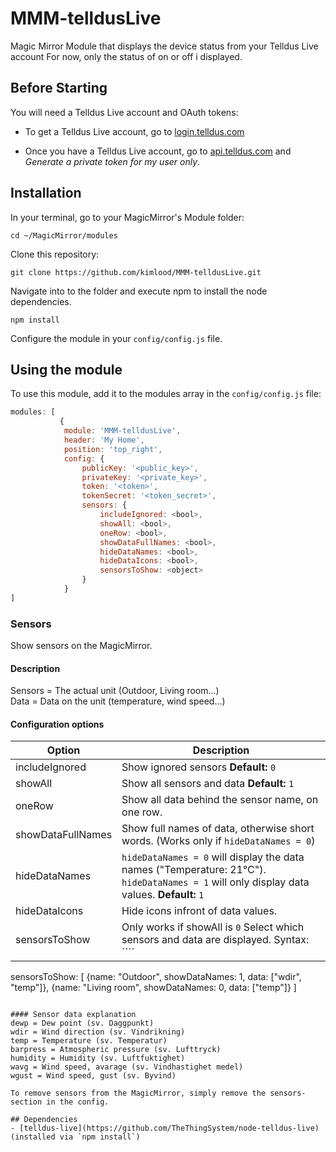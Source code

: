 
# MMM-telldusLive
Magic Mirror Module that displays the device status from your Telldus Live account
For now, only the status of on or off i displayed. 

Before Starting
---------------
You will need a Telldus Live account and OAuth tokens:

- To get a Telldus Live account, go to [login.telldus.com](https://login.telldus.com)

- Once you have a Telldus Live account, go to [api.telldus.com](http://api.telldus.com/keys/index) and _Generate a private token for my user only_.


## Installation

In your terminal, go to your MagicMirror's Module folder:
````
cd ~/MagicMirror/modules
````

Clone this repository:
````
git clone https://github.com/kimlood/MMM-telldusLive.git
````

Navigate into to the folder and execute npm to install the node dependencies. 
````
npm install
````


Configure the module in your `config/config.js` file.

## Using the module

To use this module, add it to the modules array in the `config/config.js` file:
````javascript
modules: [
		   {
			module: 'MMM-telldusLive',
			header: 'My Home',
			position: 'top_right', 
			config: {
				publicKey: '<public_key>', 
				privateKey: '<private_key>', 
				token: '<token>', 
				tokenSecret: '<token_secret>',
				sensors: {
					includeIgnored: <bool>,
					showAll: <bool>,
					oneRow: <bool>,
					showDataFullNames: <bool>,
					hideDataNames: <bool>,
					hideDataIcons: <bool>,
					sensorsToShow: <object>
				} 
			}
]
````
### Sensors
Show sensors on the MagicMirror.

#### Description
Sensors = The actual unit (Outdoor, Living room...)  
Data = Data on the unit (temperature, wind speed...)

#### Configuration options
Option | Description
------------ | -------------
includeIgnored|Show ignored sensors  **Default:** `0`
showAll|Show all sensors and data  **Default:** `1`
oneRow|Show all data behind the sensor name, on one row.
showDataFullNames|Show full names of data, otherwise short words.  (Works only if `hideDataNames = 0`)
hideDataNames|`hideDataNames = 0` will display the data names ("Temperature: 21°C").  `hideDataNames = 1` will only display data values.  **Default:** `1`
hideDataIcons|Hide icons infront of data values.
sensorsToShow|Only works if showAll is `0`  Select which sensors and data are displayed.  Syntax:  ````
sensorsToShow: [
	{name: "Outdoor", showDataNames: 1, data: ["wdir", "temp"]}, 
	{name: "Living room", showDataNames: 0, data: ["temp"]}
]
````

#### Sensor data explanation
dewp = Dew point (sv. Daggpunkt)  
wdir = Wind direction (sv. Vindrikning)  
temp = Temperature (sv. Temperatur)  
barpress = Atmospheric pressure (sv. Lufttryck)  
humidity = Humidity (sv. Luftfuktighet)  
wavg = Wind speed, avarage (sv. Vindhastighet medel)  
wgust = Wind speed, gust (sv. Byvind)  

To remove sensors from the MagicMirror, simply remove the sensors-section in the config.

## Dependencies
- [telldus-live](https://github.com/TheThingSystem/node-telldus-live) (installed via `npm install`)
